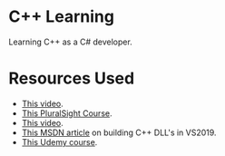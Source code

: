 # C++ Learning

Learning C++ as a C# developer.

# Resources Used

- [This video](https://www.youtube.com/watch?v=gRxi1eCV4xI).
- [This PluralSight Course](https://www.pluralsight.com/courses/accelerated-introduction-cpp).
- [This video](https://www.youtube.com/watch?v=sxHng1iufQE).
- [This MSDN article](https://docs.microsoft.com/en-us/cpp/build/walkthrough-creating-and-using-a-dynamic-link-library-cpp?view=vs-2019) on building C++ DLL's in VS2019.
- [This Udemy course](https://www.udemy.com/course/patterns-cplusplus).